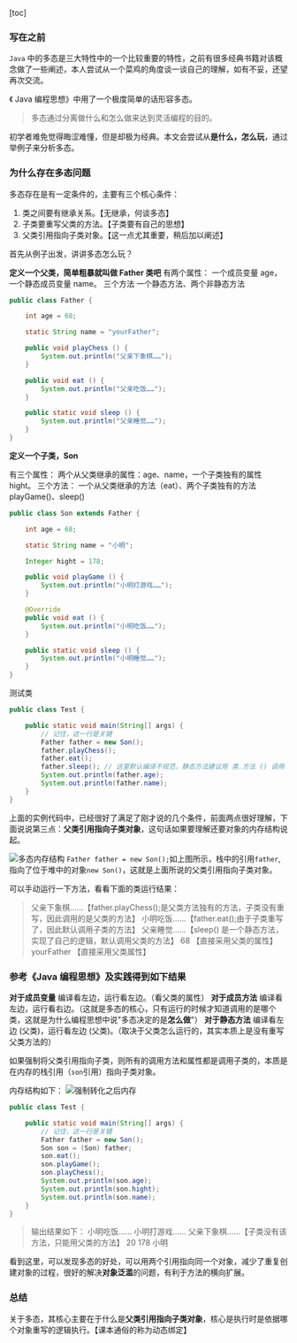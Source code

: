 [toc]

### 写在之前

`Java` 中的多态是三大特性中的一个比较重要的特性，之前有很多经典书籍对该概念做了一些阐述，本人尝试从一个菜鸡的角度谈一谈自己的理解，如有不妥，还望再次交流。

《 Java 编程思想》中用了一个极度简单的话形容多态。



> 多态通过分离做什么和怎么做来达到灵活编程的目的。

初学者难免觉得晦涩难懂，但是却极为经典。本文会尝试从**是什么，怎么玩**，通过举例子来分析多态。



### 为什么存在多态问题



多态存在是有一定条件的，主要有三个核心条件：

1. 类之间要有继承关系。【无继承，何谈多态】
2. 子类要重写父类的方法。【子类要有自己的思想】
3. 父类引用指向子类对象。【这一点尤其重要，稍后加以阐述】

首先从例子出发，讲讲多态怎么玩？



**定义一个父类，简单粗暴就叫做 Father 类吧**
有两个属性：
一个成员变量 age，一个静态成员变量 name。
三个方法
一个静态方法、两个非静态方法

```java
public class Father {

    int age = 68;

    static String name = "yourFather";

    public void playChess () {
        System.out.println("父亲下象棋……");
    }

    public void eat () {
        System.out.println("父亲吃饭……");
    }

    public static void sleep () {
        System.out.println("父亲睡觉……");
    }
}
```



**定义一个子类，Son**

有三个属性：
两个从父类继承的属性：age、name，一个子类独有的属性 hight。
三个方法：
一个从父类继承的方法（eat）、两个子类独有的方法 playGame()、sleep()

```java
public class Son extends Father {

    int age = 68;

    static String name = "小明";

    Integer hight = 178;

    public void playGame () {
        System.out.println("小明打游戏……");
    }

    @Override
    public void eat () {
        System.out.println("小明吃饭……");
    }

    public static void sleep () {
        System.out.println("小明睡觉……");
    }
}
```

测试类

```java
public class Test {

    public static void main(String[] args) {
        // 记住，这一行是关键
        Father father = new Son();
        father.playChess();     
        father.eat();
        father.sleep(); // 这里默认编译不规范，静态方法建议用 类.方法 () 调用
        System.out.println(father.age);
        System.out.println(father.name);
    }
}
```

上面的实例代码中，已经很好了满足了刚才说的几个条件，前面两点很好理解，下面说说第三点：**父类引用指向子类对象**，这句话如果要理解还要对象的内存结构说起。

![多态内存结构 ](https://img-blog.csdnimg.cn/2021020110282089.png)
`Father father = new Son();`如上图所示，栈中的引用`father`,指向了位于堆中的对象`new Son()`，这就是上面所说的父类引用指向子类对象。

可以手动运行一下方法，看看下面的类运行结果：



> 父亲下象棋……【father.playChess();是父类方法独有的方法，子类没有重写，因此调用的是父类的方法】
> 小明吃饭……【father.eat();由于子类重写了，因此默认调用子类的方法】
> 父亲睡觉……【sleep() 是一个静态方法，实现了自己的逻辑，默认调用父类的方法】
> 68      【直接采用父类的属性】
> yourFather      【直接采用父类属性】



### 参考《Java 编程思想》及实践得到如下结果

**对于成员变量**
编译看左边，运行看左边。（看父类的属性）
**对于成员方法**
编译看左边，运行看右边。（这就是多态的核心，只有运行的时候才知道调用的是哪个类，这就是为什么编程思想中说"多态决定的是**怎么做**"）
**对于静态方法**
编译看左边 (父类)，运行看左边 (父类)。（取决于父类怎么运行的，其实本质上是没有重写父类方法的）

如果强制将父类引用指向子类，则所有的调用方法和属性都是调用子类的，本质是在内存的栈引用（`son`引用）指向子类对象。

内存结构如下：
![强制转化之后内存 ](https://img-blog.csdnimg.cn/2021020111321377.png)


```java
public class Test {

    public static void main(String[] args) {
        // 记住，这一行是关键
        Father father = new Son();
        Son son = (Son) father;
        son.eat();
        son.playGame();
        son.playChess();
        System.out.println(son.age);
        System.out.println(son.hight);
        System.out.println(son.name);
    }
}
```



> 输出结果如下：
> 小明吃饭……
> 小明打游戏……
> 父亲下象棋……【子类没有该方法，只能用父类的方法】
> 20
> 178
> 小明

看到这里，可以发现多态的好处，可以用两个引用指向同一个对象，减少了重复创建对象的过程，很好的解决**对象泛滥**的问题，有利于方法的横向扩展。



### 总结

关于多态，其核心主要在于什么是**父类引用指向子类对象**，核心是执行时是依据哪个对象重写的逻辑执行。【课本通俗的称为动态绑定】


